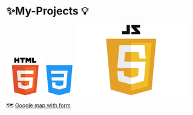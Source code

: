 # ✨My-Projects 💡 

<img src="html-tutorial.png" width ="100px"><img src="mycss.png" width ="80px"><img src="JavaScript-Logo.png" width="300px">




 🗺️ <a href="https://manishdeveloper333.github.io/web-template-by-table/form google map.html">Google map with form</a>

